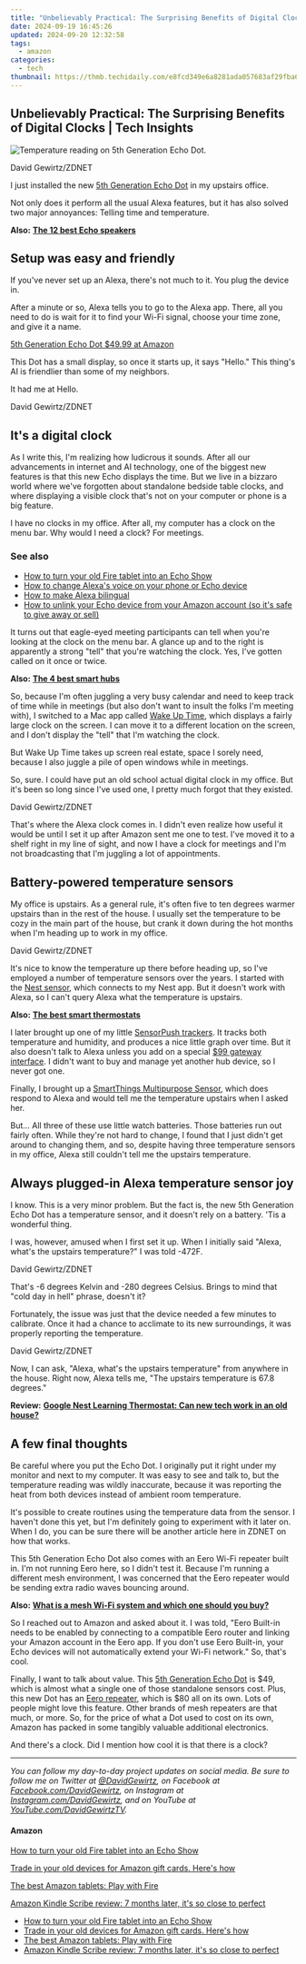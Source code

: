 ```yaml
---
title: "Unbelievably Practical: The Surprising Benefits of Digital Clocks | Tech Insights"
date: 2024-09-19 16:45:26
updated: 2024-09-20 12:32:58
tags:
  - amazon
categories:
  - tech
thumbnail: https://thmb.techidaily.com/e8fcd349e6a8281ada057683af29fba698cce45bd930547e4abdeb165315200a.jpg
---
```


## Unbelievably Practical: The Surprising Benefits of Digital Clocks | Tech Insights

![Temperature reading on 5th Generation Echo Dot.](https://www.zdnet.com/a/img/resize/92fe8cb715d7d0b2f28ef1e1b5c8a2f5c0e620d8/2022/10/28/3b4c82af-9437-4c64-a52f-e28b3285d07c/temp.jpg?auto=webp&width=1280)

David Gewirtz/ZDNET

I just installed the new [5th Generation Echo Dot](https://buy.geni.us/Proxy.ashx?TSID=368250&GR%5FURL=https%3A%2F%2Fwww.amazon.com%2Fdp%2FB09B8V1LZ3%3Ftag%3Dzd-buy-button-20%26ascsubtag%3D%5F%5FCOM%5FCLICK%5FID%5F%5F%7C33e26b2b-887e-4f06-a55a-a3190fea59a0%7Cdtp&dtb=1) in my upstairs office. 

Not only does it perform all the usual Alexa features, but it has also solved two major annoyances: Telling time and temperature.

**Also:** [**The 12 best Echo speakers**](https://www.zdnet.com/home-and-office/home-entertainment/best-amazon-echo/)

##  Setup was easy and friendly 

If you've never set up an Alexa, there's not much to it. You plug the device in. 

After a minute or so, Alexa tells you to go to the Alexa app. There, all you need to do is wait for it to find your Wi-Fi signal, choose your time zone, and give it a name. 

[5th Generation Echo Dot $49.99 at Amazon](https://buy.geni.us/Proxy.ashx?TSID=368250&GR%5FURL=https%3A%2F%2Fwww.amazon.com%2Fdp%2FB09B8V1LZ3%3Ftag%3Dzd-buy-button-20%26ascsubtag%3D%5F%5FCOM%5FCLICK%5FID%5F%5F%7C33e26b2b-887e-4f06-a55a-a3190fea59a0%7Cdtp&dtb=1)

This Dot has a small display, so once it starts up, it says "Hello." This thing's AI is friendlier than some of my neighbors.

It had me at Hello.

David Gewirtz/ZDNET

##  It's a digital clock 

As I write this, I'm realizing how ludicrous it sounds. After all our advancements in internet and AI technology, one of the biggest new features is that this new Echo displays the time. But we live in a bizzaro world where we've forgotten about standalone bedside table clocks, and where displaying a visible clock that's not on your computer or phone is a big feature. 

I have no clocks in my office. After all, my computer has a clock on the menu bar. Why would I need a clock? For meetings. 

### See also

* [How to turn your old Fire tablet into an Echo Show](https://www.zdnet.com/article/how-to-turn-your-old-fire-tablet-into-an-echo-show/)
* [How to change Alexa's voice on your phone or Echo device](https://www.zdnet.com/article/how-to-change-alexas-voice/)
* [How to make Alexa bilingual](https://www.zdnet.com/article/how-to-make-alexa-bilingual/)
* [How to unlink your Echo device from your Amazon account (so it's safe to give away or sell)](https://www.zdnet.com/article/how-to-unlink-your-echo-device-from-your-amazon-account-so-its-safe-to-give-away-or-sell/)

It turns out that eagle-eyed meeting participants can tell when you're looking at the clock on the menu bar. A glance up and to the right is apparently a strong "tell" that you're watching the clock. Yes, I've gotten called on it once or twice. 

**Also:** [**The 4 best smart hubs**](https://www.zdnet.com/home-and-office/smart-home/best-smart-hub/)

So, because I'm often juggling a very busy calendar and need to keep track of time while in meetings (but also don't want to insult the folks I'm meeting with), I switched to a Mac app called [Wake Up Time](https://apps.apple.com/us/app/wake-up-time-alarm-clock/id495945638?mt=12), which displays a fairly large clock on the screen. I can move it to a different location on the screen, and I don't display the "tell" that I'm watching the clock. 

But Wake Up Time takes up screen real estate, space I sorely need, because I also juggle a pile of open windows while in meetings. 

So, sure. I could have put an old school actual digital clock in my office. But it's been so long since I've used one, I pretty much forgot that they existed. 

David Gewirtz/ZDNET

That's where the Alexa clock comes in. I didn't even realize how useful it would be until I set it up after Amazon sent me one to test. I've moved it to a shelf right in my line of sight, and now I have a clock for meetings and I'm not broadcasting that I'm juggling a lot of appointments. 

##  Battery-powered temperature sensors 

My office is upstairs. As a general rule, it's often five to ten degrees warmer upstairs than in the rest of the house. I usually set the temperature to be cozy in the main part of the house, but crank it down during the hot months when I'm heading up to work in my office. 

David Gewirtz/ZDNET

It's nice to know the temperature up there before heading up, so I've employed a number of temperature sensors over the years. I started with the [Nest sensor](https://buy.geni.us/Proxy.ashx?TSID=368250&GR%5FURL=https%3A%2F%2Fwww.amazon.com%2FNest-Labs-T5001SF-Sensor-Thermost%2Fdp%2FB07GNN4T2V%3Ftag%3Dzd-buy-button-20%26ascsubtag%3D%5F%5FCOM%5FCLICK%5FID%5F%5F%7C33e26b2b-887e-4f06-a55a-a3190fea59a0%7Cdtp&dtb=1), which connects to my Nest app. But it doesn't work with Alexa, so I can't query Alexa what the temperature is upstairs. 

**Also:** [**The best smart thermostats**](https://www.zdnet.com/home-and-office/kitchen-household/best-smart-thermostat/)

I later brought up one of my little [SensorPush trackers](https://buy.geni.us/Proxy.ashx?TSID=368250&GR%5FURL=https%3A%2F%2Fwww.amazon.com%2FSensorPush-Wireless-Thermometer-Hygrometer-Android%2Fdp%2FB01AEQ9X9I%3Ftag%3Dzd-buy-button-20%26ascsubtag%3D%5F%5FCOM%5FCLICK%5FID%5F%5F%7C33e26b2b-887e-4f06-a55a-a3190fea59a0%7Cdtp&dtb=1). It tracks both temperature and humidity, and produces a nice little graph over time. But it also doesn't talk to Alexa unless you add on a special [$99 gateway interface](https://buy.geni.us/Proxy.ashx?TSID=368250&GR%5FURL=https%3A%2F%2Fwww.amazon.com%2FSensorPush-G1-WiFi-Gateway-Anywhere%2Fdp%2FB01N17RWWV%3Ftag%3Dzd-buy-button-20%26ascsubtag%3D%5F%5FCOM%5FCLICK%5FID%5F%5F%7C33e26b2b-887e-4f06-a55a-a3190fea59a0%7Cdtp&dtb=1). I didn't want to buy and manage yet another hub device, so I never got one. 

Finally, I brought up a [SmartThings Multipurpose Sensor](https://buy.geni.us/Proxy.ashx?TSID=368250&GR%5FURL=https%3A%2F%2Fwww.amazon.com%2FAeotec-SmartThings-Window-Sensor-Multipurpose%2Fdp%2FB095TPSQ3S%3Ftag%3Dzd-buy-button-20%26ascsubtag%3D%5F%5FCOM%5FCLICK%5FID%5F%5F%7C33e26b2b-887e-4f06-a55a-a3190fea59a0%7Cdtp&dtb=1), which does respond to Alexa and would tell me the temperature upstairs when I asked her. 

But… All three of these use little watch batteries. Those batteries run out fairly often. While they're not hard to change, I found that I just didn't get around to changing them, and so, despite having three temperature sensors in my office, Alexa still couldn't tell me the upstairs temperature. 

##  Always plugged-in Alexa temperature sensor joy 

I know. This is a very minor problem. But the fact is, the new 5th Generation Echo Dot has a temperature sensor, and it doesn't rely on a battery. 'Tis a wonderful thing. 

I was, however, amused when I first set it up. When I initially said "Alexa, what's the upstairs temperature?" I was told -472F. 

David Gewirtz/ZDNET

That's -6 degrees Kelvin and -280 degrees Celsius. Brings to mind that "cold day in hell" phrase, doesn't it? 

Fortunately, the issue was just that the device needed a few minutes to calibrate. Once it had a chance to acclimate to its new surroundings, it was properly reporting the temperature. 

David Gewirtz/ZDNET

Now, I can ask, "Alexa, what's the upstairs temperature" from anywhere in the house. Right now, Alexa tells me, "The upstairs temperature is 67.8 degrees."

**Review:** [**Google Nest Learning Thermostat: Can new tech work in an old house?**](https://www.zdnet.com/home-and-office/smart-home/google-nest-learning-thermostat-review/)

##  A few final thoughts 

Be careful where you put the Echo Dot. I originally put it right under my monitor and next to my computer. It was easy to see and talk to, but the temperature reading was wildly inaccurate, because it was reporting the heat from both devices instead of ambient room temperature. 

It's possible to create routines using the temperature data from the sensor. I haven't done this yet, but I'm definitely going to experiment with it later on. When I do, you can be sure there will be another article here in ZDNET on how that works. 

This 5th Generation Echo Dot also comes with an Eero Wi-Fi repeater built in. I'm not running Eero here, so I didn't test it. Because I'm running a different mesh environment, I was concerned that the Eero repeater would be sending extra radio waves bouncing around. 

**Also:** [**What is a mesh Wi-Fi system and which one should you buy?**](https://www.zdnet.com/home-and-office/networking/best-mesh-wifi-system/)

So I reached out to Amazon and asked about it. I was told, "Eero Built-in needs to be enabled by connecting to a compatible Eero router and linking your Amazon account in the Eero app. If you don't use Eero Built-in, your Echo devices will not automatically extend your Wi-Fi network." So, that's cool. 

Finally, I want to talk about value. This [5th Generation Echo Dot](https://buy.geni.us/Proxy.ashx?TSID=368250&GR%5FURL=https%3A%2F%2Fwww.amazon.com%2Fdp%2FB09B8V1LZ3%3Ftag%3Dzd-buy-button-20%26ascsubtag%3D%5F%5FCOM%5FCLICK%5FID%5F%5F%7C33e26b2b-887e-4f06-a55a-a3190fea59a0%7Cdtp&dtb=1) is $49, which is almost what a single one of those standalone sensors cost. Plus, this new Dot has an [Eero repeater](https://buy.geni.us/Proxy.ashx?TSID=368250&GR%5FURL=https%3A%2F%2Fwww.amazon.com%2FEero-6-Extender%2Fdp%2FB085VQVPJK%3Ftag%3Dzd-buy-button-20%26ascsubtag%3D%5F%5FCOM%5FCLICK%5FID%5F%5F%7C33e26b2b-887e-4f06-a55a-a3190fea59a0%7Cdtp&dtb=1), which is $80 all on its own. Lots of people might love this feature. Other brands of mesh repeaters are that much, or more. So, for the price of what a Dot used to cost on its own, Amazon has packed in some tangibly valuable additional electronics. 

And there's a clock. Did I mention how cool it is that there is a clock? 

---

_You can follow my day-to-day project updates on social media. Be sure to follow me on Twitter at [@DavidGewirtz](https://twitter.com/davidgewirtz), on Facebook at [Facebook.com/DavidGewirtz](https://www.facebook.com/davidgewirtz), on Instagram at [Instagram.com/DavidGewirtz](https://www.instagram.com/DavidGewirtz/), and on YouTube at [YouTube.com/DavidGewirtzTV](https://www.youtube.com/user/DavidGewirtzTV)._

#### Amazon

[How to turn your old Fire tablet into an Echo Show](https://www.zdnet.com/article/how-to-turn-your-old-fire-tablet-into-an-echo-show/ "How to turn your old Fire tablet into an Echo Show")

[Trade in your old devices for Amazon gift cards. Here's how](https://www.zdnet.com/article/you-can-trade-in-old-electronics-for-amazon-gift-cards-heres-how-it-works/ "Trade in your old devices for Amazon gift cards. Here's how")

[The best Amazon tablets: Play with Fire](https://www.zdnet.com/article/best-amazon-tablet/ "The best Amazon tablets: Play with Fire")

[Amazon Kindle Scribe review: 7 months later, it's so close to perfect](https://www.zdnet.com/article/amazon-kindle-scribe-review/ "Amazon Kindle Scribe review: 7 months later, it's so close to perfect")

* [How to turn your old Fire tablet into an Echo Show](https://www.zdnet.com/article/how-to-turn-your-old-fire-tablet-into-an-echo-show/ "How to turn your old Fire tablet into an Echo Show")
* [Trade in your old devices for Amazon gift cards. Here's how](https://www.zdnet.com/article/you-can-trade-in-old-electronics-for-amazon-gift-cards-heres-how-it-works/ "Trade in your old devices for Amazon gift cards. Here's how")
* [The best Amazon tablets: Play with Fire](https://www.zdnet.com/article/best-amazon-tablet/ "The best Amazon tablets: Play with Fire")
* [Amazon Kindle Scribe review: 7 months later, it's so close to perfect](https://www.zdnet.com/article/amazon-kindle-scribe-review/ "Amazon Kindle Scribe review: 7 months later, it's so close to perfect")

<ins class="adsbygoogle"
     style="display:block"
     data-ad-format="autorelaxed"
     data-ad-client="ca-pub-7571918770474297"
     data-ad-slot="1223367746"></ins>



<ins class="adsbygoogle"
     style="display:block"
     data-ad-client="ca-pub-7571918770474297"
     data-ad-slot="8358498916"
     data-ad-format="auto"
     data-full-width-responsive="true"></ins>
